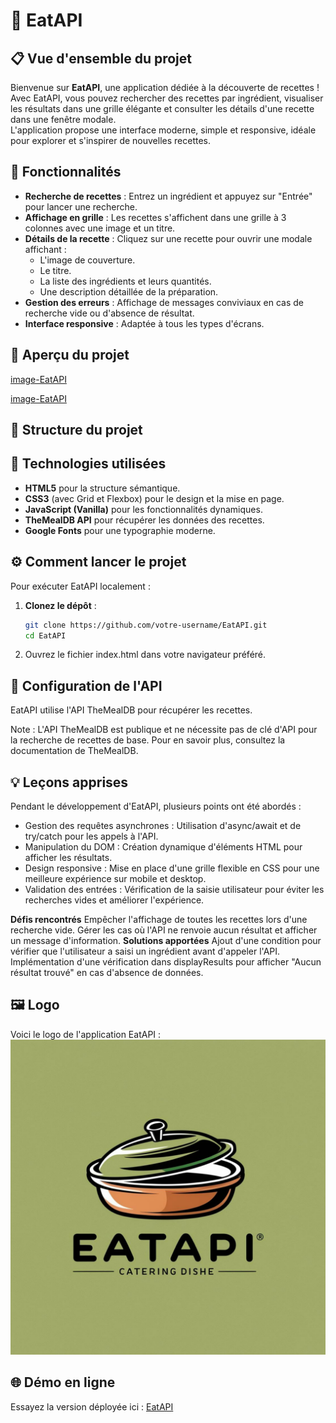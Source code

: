 # 🍴 EatAPI

## 📋 Vue d'ensemble du projet
Bienvenue sur **EatAPI**, une application dédiée à la découverte de recettes !  
Avec EatAPI, vous pouvez rechercher des recettes par ingrédient, visualiser les résultats dans une grille élégante et consulter les détails d'une recette dans une fenêtre modale.  
L'application propose une interface moderne, simple et responsive, idéale pour explorer et s'inspirer de nouvelles recettes.

## 📱 Fonctionnalités

- **Recherche de recettes** : Entrez un ingrédient et appuyez sur "Entrée" pour lancer une recherche.
- **Affichage en grille** : Les recettes s'affichent dans une grille à 3 colonnes avec une image et un titre.
- **Détails de la recette** : Cliquez sur une recette pour ouvrir une modale affichant :
  - L'image de couverture.
  - Le titre.
  - La liste des ingrédients et leurs quantités.
  - Une description détaillée de la préparation.
- **Gestion des erreurs** : Affichage de messages conviviaux en cas de recherche vide ou d'absence de résultat.
- **Interface responsive** : Adaptée à tous les types d'écrans.

## 📸 Aperçu du projet

[image-EatAPI](./demoEatAPI)

[image-EatAPI](./demo2EatAPI)

## 📂 Structure du projet

## 🚀 Technologies utilisées

- **HTML5** pour la structure sémantique.
- **CSS3** (avec Grid et Flexbox) pour le design et la mise en page.
- **JavaScript (Vanilla)** pour les fonctionnalités dynamiques.
- **TheMealDB API** pour récupérer les données des recettes.
- **Google Fonts** pour une typographie moderne.

## ⚙️ Comment lancer le projet

Pour exécuter EatAPI localement :

1. **Clonez le dépôt** :
   ```bash
   git clone https://github.com/votre-username/EatAPI.git
   cd EatAPI
   ```
2. Ouvrez le fichier index.html dans votre navigateur préféré.

## 🔑 Configuration de l'API

EatAPI utilise l'API TheMealDB pour récupérer les recettes.

Note : L'API TheMealDB est publique et ne nécessite pas de clé d'API pour la recherche de recettes de base.
Pour en savoir plus, consultez la documentation de TheMealDB.

## 💡 Leçons apprises

Pendant le développement d'EatAPI, plusieurs points ont été abordés :

- Gestion des requêtes asynchrones : Utilisation d'async/await et de try/catch pour les appels à l'API.
- Manipulation du DOM : Création dynamique d'éléments HTML pour afficher les résultats.
- Design responsive : Mise en place d'une grille flexible en CSS pour une meilleure expérience sur mobile et desktop.
- Validation des entrées : Vérification de la saisie utilisateur pour éviter les recherches vides et améliorer l'expérience.

**Défis rencontrés**
Empêcher l'affichage de toutes les recettes lors d'une recherche vide.
Gérer les cas où l'API ne renvoie aucun résultat et afficher un message d'information.
**Solutions apportées**
Ajout d'une condition pour vérifier que l'utilisateur a saisi un ingrédient avant d'appeler l'API.
Implémentation d'une vérification dans displayResults pour afficher "Aucun résultat trouvé" en cas d'absence de données.

## 🖼️ Logo

Voici le logo de l'application EatAPI : ![EatAPI](./logo-EatAPI-2.svg)

## 🌐 Démo en ligne

Essayez la version déployée ici : [EatAPI](https://fauve-mce.github.io/EatAPI/)





